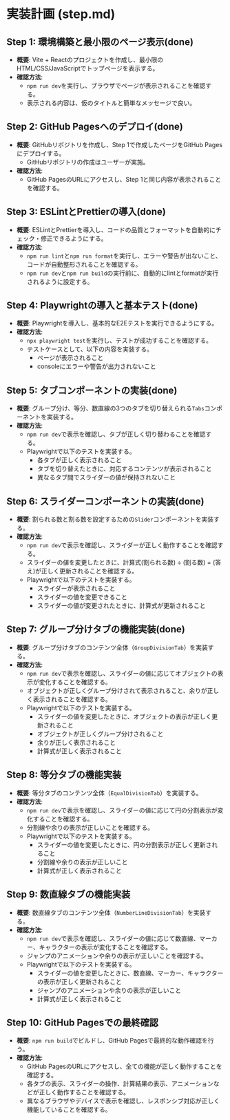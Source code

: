 # 実装計画 (step.md)

## Step 1: 環境構築と最小限のページ表示(done)

- **概要**: Vite + Reactのプロジェクトを作成し、最小限のHTML/CSS/JavaScriptでトップページを表示する。
- **確認方法**:
  - `npm run dev`を実行し、ブラウザでページが表示されることを確認する。
  - 表示される内容は、仮のタイトルと簡単なメッセージで良い。

## Step 2: GitHub Pagesへのデプロイ(done)

- **概要**: GitHubリポジトリを作成し、Step 1で作成したページをGitHub Pagesにデプロイする。
  - GitHubリポジトリの作成はユーザーが実施。
- **確認方法**:
  - GitHub PagesのURLにアクセスし、Step 1と同じ内容が表示されることを確認する。

## Step 3: ESLintとPrettierの導入(done)

- **概要**: ESLintとPrettierを導入し、コードの品質とフォーマットを自動的にチェック・修正できるようにする。
- **確認方法**:
  - `npm run lint`と`npm run format`を実行し、エラーや警告が出ないこと、コードが自動整形されることを確認する。
  - `npm run dev`と`npm run build`の実行前に、自動的にlintとformatが実行されるように設定する。

## Step 4: Playwrightの導入と基本テスト(done)

- **概要**: Playwrightを導入し、基本的なE2Eテストを実行できるようにする。
- **確認方法**:
  - `npx playwright test`を実行し、テストが成功することを確認する。
  - テストケースとして、以下の内容を実装する。
    - ページが表示されること
    - consoleにエラーや警告が出力されないこと

## Step 5: タブコンポーネントの実装(done)

- **概要**: グループ分け、等分、数直線の3つのタブを切り替えられる`Tabs`コンポーネントを実装する。
- **確認方法**:
  - `npm run dev`で表示を確認し、タブが正しく切り替わることを確認する。
  - Playwrightで以下のテストを実装する。
    - 各タブが正しく表示されること
    - タブを切り替えたときに、対応するコンテンツが表示されること
    - 異なるタブ間でスライダーの値が保持されないこと

## Step 6: スライダーコンポーネントの実装(done)

- **概要**: 割られる数と割る数を設定するための`Slider`コンポーネントを実装する。
- **確認方法**:
  - `npm run dev`で表示を確認し、スライダーが正しく動作することを確認する。
  - スライダーの値を変更したときに、計算式(割られる数) ÷ (割る数) = (答え)が正しく更新されることを確認する。
  - Playwrightで以下のテストを実装する。
    - スライダーが表示されること
    - スライダーの値を変更できること
    - スライダーの値が変更されたときに、計算式が更新されること

## Step 7: グループ分けタブの機能実装(done)

- **概要**: グループ分けタブのコンテンツ全体（`GroupDivisionTab`）を実装する。
- **確認方法**:
  - `npm run dev`で表示を確認し、スライダーの値に応じてオブジェクトの表示が変化することを確認する。
  - オブジェクトが正しくグループ分けされて表示されること、余りが正しく表示されることを確認する。
  - Playwrightで以下のテストを実装する。
    - スライダーの値を変更したときに、オブジェクトの表示が正しく更新されること
    - オブジェクトが正しくグループ分けされること
    - 余りが正しく表示されること
    - 計算式が正しく表示されること

## Step 8: 等分タブの機能実装

- **概要**: 等分タブのコンテンツ全体（`EqualDivisionTab`）を実装する。
- **確認方法**:
  - `npm run dev`で表示を確認し、スライダーの値に応じて円の分割表示が変化することを確認する。
  - 分割線や余りの表示が正しいことを確認する。
  - Playwrightで以下のテストを実装する。
    - スライダーの値を変更したときに、円の分割表示が正しく更新されること
    - 分割線や余りの表示が正しいこと
    - 計算式が正しく表示されること

## Step 9: 数直線タブの機能実装

- **概要**: 数直線タブのコンテンツ全体（`NumberLineDivisionTab`）を実装する。
- **確認方法**:
  - `npm run dev`で表示を確認し、スライダーの値に応じて数直線、マーカー、キャラクターの表示が変化することを確認する。
  - ジャンプのアニメーションや余りの表示が正しいことを確認する。
  - Playwrightで以下のテストを実装する。
    - スライダーの値を変更したときに、数直線、マーカー、キャラクターの表示が正しく更新されること
    - ジャンプのアニメーションや余りの表示が正しいこと
    - 計算式が正しく表示されること

## Step 10: GitHub Pagesでの最終確認

- **概要**: `npm run build`でビルドし、GitHub Pagesで最終的な動作確認を行う。
- **確認方法**:
  - GitHub PagesのURLにアクセスし、全ての機能が正しく動作することを確認する。
  - 各タブの表示、スライダーの操作、計算結果の表示、アニメーションなどが正しく動作することを確認する。
  - 異なるブラウザやデバイスで表示を確認し、レスポンシブ対応が正しく機能していることを確認する。

